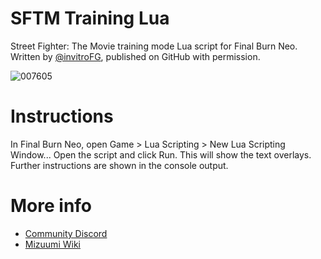 # SFTM Training Lua
Street Fighter: The Movie training mode Lua script for Final Burn Neo. Written by [@invitroFG](https://twitter.com/invitroFG), published on GitHub with permission.

![007605](https://user-images.githubusercontent.com/8432212/124339044-48923800-db79-11eb-84dc-574846b2e8c8.png)

# Instructions
In Final Burn Neo, open Game > Lua Scripting > New Lua Scripting Window... Open the script and click Run. This will show the text overlays. Further instructions are shown in the console output.

# More info
- [Community Discord](https://discord.io/SFTM)
- [Mizuumi Wiki](https://wiki.gbl.gg/w/Street_Fighter:_The_Movie)
